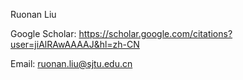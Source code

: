 Ruonan Liu 

Google Scholar: https://scholar.google.com/citations?user=jiAlRAwAAAAJ&hl=zh-CN

Email: ruonan.liu@sjtu.edu.cn
